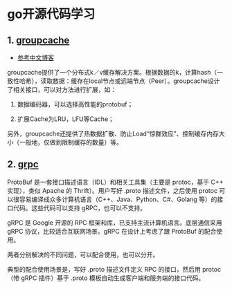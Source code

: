 # go开源代码学习

## 1. [groupcache](https://github.com/golang/groupcache)

 - [参考中文博客](http://blog.csdn.net/npc_hp110/article/details/48036765)

groupcache提供了一个分布式k／v缓存解决方案。根据数据的k，计算hash（一致性哈希），读取数据：缓存在local节点或远端节点（Peer）。groupcache设计了相关接口，可以对方法进行扩展，如：
 
 1. 数据编码器，可以选择高性能的protobuf；

 2. 扩展Cache为LRU，LFU等Cache；

另外，groupcache还提供了热数据扩散、防止Load“惊群效应”、控制缓存内存大小（一般地，仅做到限制缓存的数量）等。

## 2. [grpc](grpc.html)

ProtoBuf 是一套接口描述语言（IDL）和相关工具集（主要是 protoc，基于 C++ 实现），类似 Apache 的 Thrift）。用户写好 .proto 描述文件，之后使用 protoc 可以很容易编译成众多计算机语言（C++、Java、Python、C#、Golang 等）的接口代码。这些代码可以支持 gRPC，也可以不支持。

gRPC 是 Google 开源的 RPC 框架和库，已支持主流计算机语言。底层通信采用 gRPC 协议，比较适合互联网场景。gRPC 在设计上考虑了跟 ProtoBuf 的配合使用。

两者分别解决的不同问题，可以配合使用，也可以分开。

典型的配合使用场景是，写好 .proto 描述文件定义 RPC 的接口，然后用 protoc（带 gRPC 插件）基于 .proto 模板自动生成客户端和服务端的接口代码。
